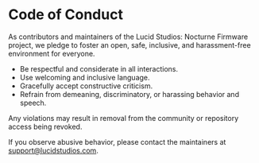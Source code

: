 # Code of Conduct

As contributors and maintainers of the Lucid Studios: Nocturne Firmware project, we pledge to foster an open, safe, inclusive, and harassment-free environment for everyone.

- Be respectful and considerate in all interactions.
- Use welcoming and inclusive language.
- Gracefully accept constructive criticism.
- Refrain from demeaning, discriminatory, or harassing behavior and speech.

Any violations may result in removal from the community or repository access being revoked.

If you observe abusive behavior, please contact the maintainers at support@lucidstudios.com.
